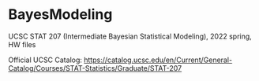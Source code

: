 # BayesModeling

UCSC STAT 207 (Intermediate Bayesian Statistical Modeling), 2022 spring, HW files

Official UCSC Catalog: https://catalog.ucsc.edu/en/Current/General-Catalog/Courses/STAT-Statistics/Graduate/STAT-207
